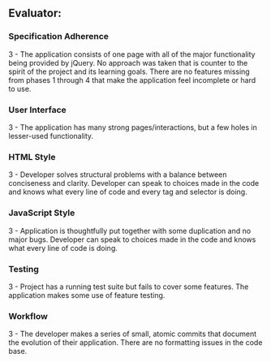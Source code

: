 ## Evaluator:
 
### Specification Adherence

3 - The application consists of one page with all of the major functionality being provided by jQuery. No approach was taken that is counter to the spirit of the project and its learning goals. There are no features missing from phases 1 through 4 that make the application feel incomplete or hard to use.

### User Interface

3 - The application has many strong pages/interactions, but a few holes in lesser-used functionality.

### HTML Style

3 - Developer solves structural problems with a balance between conciseness and clarity. Developer can speak to choices made in the code and knows what every line of code and every tag and selector is doing.

### JavaScript Style

3 - Application is thoughtfully put together with some duplication and no major bugs. Developer can speak to choices made in the code and knows what every line of code is doing.

### Testing

3 - Project has a running test suite but fails to cover some features. The application makes some use of feature testing.

### Workflow

3 - The developer makes a series of small, atomic commits that document the evolution of their application. There are no formatting issues in the code base.
